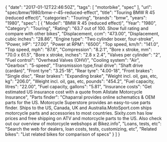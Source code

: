{
    "date": "2017-01-12T22:46:50Z",
    "tags": [
        "motorbike",
        "spec"
    ],
    "url": "spec\/bmw\/1980\/bmw-r-45-reduced-effect",
    "title": "Touring BMW R 45 (reduced effect)",
    "categories": "Touring",
    "brands": "bmw",
    "years": "1980",
    "spec": [
        {
            "Model": "BMW R 45 (reduced effect)",
            "Year": "1980",
            "Category": "Touring",
            "Rating": "63.7 out of 100. Show full rating and compare with other bikes",
            "Displacement, ccm": "473.00",
            "Displacement, cubic inches": "28.86",
            "Engine type": "Two cylinder boxer, four-stroke",
            "Power, HP": "27.00",
            "Power at RPM": "6500",
            "Top speed, km\/h": "141.0",
            "Top speed, mph": "87.6",
            "Compression": "8.2:1",
            "Bore x stroke, mm": "70.0 x 61.5",
            "Bore x stroke, inches": "2.8 x 2.4",
            "Valves per cylinder": "2",
            "Fuel control": "Overhead Valves (OHV)",
            "Cooling system": "Air",
            "Gearbox": "5-speed",
            "Transmission type,final drive": "Shaft drive (cardan)",
            "Front tyre": "3.25-18",
            "Rear tyre": "4.00-18",
            "Front brakes": "Single disc",
            "Rear brakes": "Expanding brake",
            "Weight incl. oil, gas, etc, kg": "206.0",
            "Weight incl. oil, gas, etc, pounds": "454.2",
            "Fuel capacity, litres": "22.00",
            "Fuel capacity, gallons": "5.81",
            "Insurance costs": "Get estimated US insurance cost with a quote from Allstate Motorcycle Insurance",
            "Parts finder": "Chaparral provides online schematics & OEM parts for the US.   Motorcycle Superstore provides an easy-to-use parts finder. Ships to the US, Canada, UK and Australia.MotoSport.com ships motorcycle parts and accessories to most countries.    Sixity.com has low prices and free shipping on ATV and motorcycle parts to the US. Also check out our overview of motorcycle webshops at Bikez.info",
            "Loans, tests, etc": "Search the web for dealers, loan costs, tests, customizing, etc",
            "Related bikes": "List related bikes for comparison of specs"
        }
    ]
}